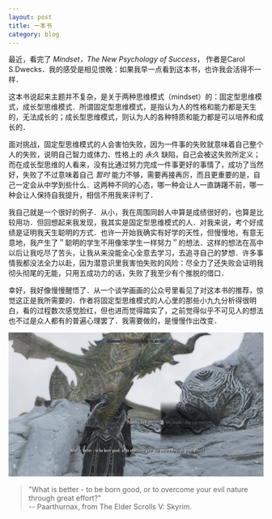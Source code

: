 ```yaml
---
layout: post
title: 一本书
category: blog
---
```


最近，看完了 *Mindset，The New Psychology of Success*， 作者是Carol S.Dwecks．我的感受是相见恨晚：如果我早一点看到这本书，也许我会活得不一样．

这本书说起来主题并不复杂，是关于两种思维模式（mindset）的：固定型思维模式，成长型思维模式．所谓固定型思维模式，是指认为人的性格和能力都是天生的，无法成长的；成长型思维模式，则认为人的各种特质和能力都是可以培养和成长的．

面对挑战，固定型思维模式的人会害怕失败，因为一件事的失败就意味着自己整个人的失败，说明自己智力或体力、性格上的 *永久* 缺陷，自己会被这失败所定义；而在成长型思维的人看来，没有比通过努力完成一件事更好的事情了，成功了当然好，失败了不过意味着自己 *暂时* 能力不够，需要再接再厉，而且更重要的是，自己一定会从中学到些什么．这两种不同的心态，哪一种会让人一直踌躇不前，哪一种会让人保持自我提升，相信不用我来评判了．

我自己就是一个很好的例子．从小，我在周围同龄人中算是成绩很好的，也算是比较用功．但回想起来我发现，我其实是固定型思维模式的人．对我来说，考个好成绩是证明我天生聪明的方式．也许一开始我确实有好学的天性，但慢慢地，有意无意地，我产生了＂聪明的学生不用像笨学生一样努力＂的想法．这样的想法在高中以后让我吃尽了苦头，让我从来没能全心全意去学习，去追寻自己的梦想．许多事情我都没法全力以赴，因为潜意识里我害怕失败的风险：尽全力了还失败会证明我彻头彻尾的无能，只用五成功力的话，失败了我至少有个推脱的借口．

幸好，我好像慢慢醒悟了．从一个谈学画画的公众号里看见了对这本书的推荐，惊觉这正是我所需要的．作者将固定型思维模式的人心里的那些小九九分析得很明白，看的过程数次感觉脸红，但也进而觉得踏实了，之前觉得似乎不可见人的想法也不过是众人都有的普遍心理罢了．我需要做的，是慢慢作出改变．

![Par](../../images/es_par.jpg)
>"What is better - to be born good, or to overcome your evil nature through great effort?"\
-- Paarthurnax, from The Elder Scrolls V: Skyrim.
